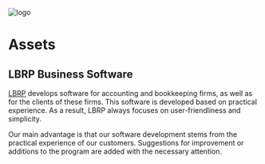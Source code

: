 [logo]: https://www.lbrp.be/files/design/logo_lbrp.svg ""
![logo]

# Assets

## LBRP Business Software

[LBRP](https://www.lbrp.be) develops software for accounting and bookkeeping firms, as well as for the clients of these firms. This software is developed based on practical experience. As a result, LBRP always focuses on user-friendliness and simplicity.

Our main advantage is that our software development stems from the practical experience of our customers. Suggestions for improvement or additions to the program are added with the necessary attention.

